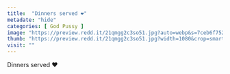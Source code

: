 ```yaml
---
title:  "Dinners served ❤️"
metadate: "hide"
categories: [ God Pussy ]
image: "https://preview.redd.it/21qmgg2c3so51.jpg?auto=webp&s=7ceb6f752b0620eb27ae103c8242c694da6ac345"
thumb: "https://preview.redd.it/21qmgg2c3so51.jpg?width=1080&crop=smart&auto=webp&s=83ad887a9d8494d73d48e61ba52ce6031685ea96"
visit: ""
---
```

Dinners served ❤️
